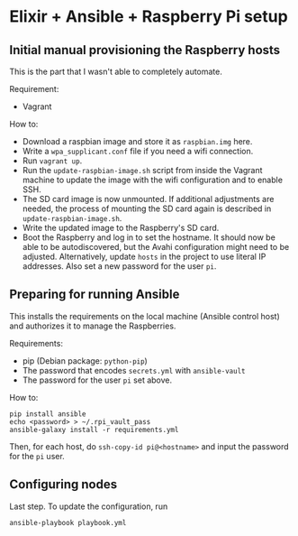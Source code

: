 # Elixir + Ansible + Raspberry Pi setup

## Initial manual provisioning the Raspberry hosts

This is the part that I wasn't able to completely automate.

Requirement:

* Vagrant

How to:

* Download a raspbian image and store it as `raspbian.img` here.
* Write a `wpa_supplicant.conf` file if you need a wifi connection.
* Run `vagrant up`.
* Run the `update-raspbian-image.sh` script from inside the Vagrant machine to
  update the image with the wifi configuration and to enable SSH.
* The SD card image is now unmounted. If additional adjustments are needed, the
  process of mounting the SD card again is described in
  `update-raspbian-image.sh`.
* Write the updated image to the Raspberry's SD card. 
* Boot the Raspberry and log in to set the hostname. It should now be able to
  be autodiscovered, but the Avahi configuration might need to be adjusted.
  Alternatively, update `hosts` in the project to use literal IP addresses. Also
  set a new password for the user `pi`.

## Preparing for running Ansible

This installs the requirements on the local machine (Ansible control host) and
authorizes it to manage the Raspberries.

Requirements:

* pip (Debian package: `python-pip`)
* The password that encodes `secrets.yml` with `ansible-vault`
* The password for the user `pi` set above.

How to:

```
pip install ansible
echo <password> > ~/.rpi_vault_pass
ansible-galaxy install -r requirements.yml
```

Then, for each host, do `ssh-copy-id pi@<hostname>` and input the password for
the `pi` user.

## Configuring nodes

Last step. To update the configuration, run

```
ansible-playbook playbook.yml
```
